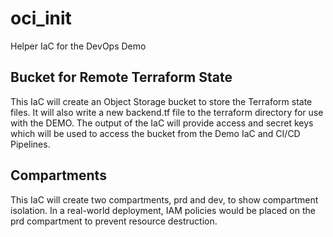 # oci_init

Helper IaC for the DevOps Demo

## Bucket for Remote Terraform State

This IaC will create an Object Storage bucket to store the Terraform state files.  It will also write a new backend.tf file to the terraform directory for use with the DEMO.  The output of the IaC will provide access and secret keys which will be used to access the bucket from the Demo IaC and CI/CD Pipelines.

## Compartments

This IaC will create two compartments, prd and dev, to show compartment isolation.  In a real-world deployment, IAM policies would be placed on the prd compartment to prevent resource destruction.

